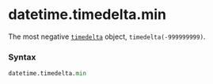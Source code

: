 # datetime.timedelta.min

The most negative [`timedelta`](/modules/datetime/timedelta/) object, `timedelta(-999999999)`.

### Syntax

```python
datetime.timedelta.min
```